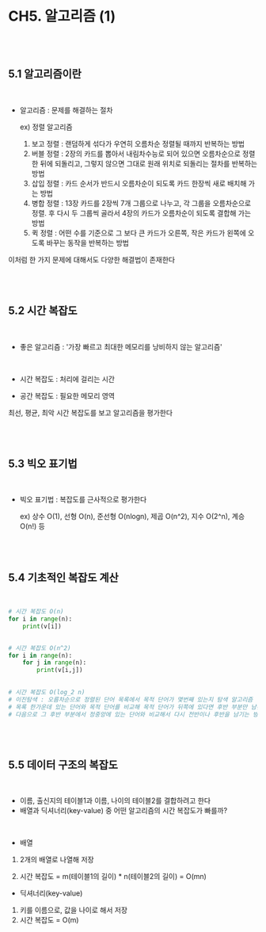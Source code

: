 # CH5. 알고리즘 (1)

<br>

<br>

## 5.1 알고리즘이란

<br>

- 알고리즘 : 문제를 해결하는 절차

  ex) 정렬 알고리즘

  1. 보고 정렬 : 랜덤하게 섞다가 우연히 오름차순 정렬될 때까지 반복하는 방법
  2. 버블 정렬 : 2장의 카드를 뽑아서 내림차수능로 되어 있으면 오름차순으로 정렬한 뒤에 되돌리고, 그렇지 않으면 그대로 원래 위치로 되돌리는 절차를 반복하는 방법
  3. 삽입 정렬 : 카드 순서가 반드시 오름차순이 되도록 카드 한장씩 새로 배치해 가는 방법
  4. 병합 정렬 : 13장 카드를 2장씩 7개 그룹으로 나누고, 각 그룹을 오름차순으로 정렬. 후 다시 두 그룹씩 골라서 4장의 카드가 오름차순이 되도록 결합해 가는 방법
  5. 퀵 정렬 : 어떤 수를 기준으로 그 보다 큰 카드가 오른쪽, 작은 카드가 왼쪽에 오도록 바꾸는 동작을 반복하는 방법

이처럼 한 가지 문제에 대해서도 다양한 해결법이 존재한다

<br>

<br>

## 5.2 시간 복잡도

<br>

- 좋은 알고리즘 : '가장 빠르고 최대한 메모리를 낭비하지 않는 알고리즘'

<br>

- 시간 복잡도 : 처리에 걸리는 시간

- 공간 복잡도 : 필요한 메모리 영역

최선, 평균, 최악 시간 복잡도를 보고 알고리즘을 평가한다

<br>

<br>

## 5.3 빅오 표기법

<br>

- 빅오 표기법 : 복잡도를 근사적으로 평가한다

  ex) 상수 O(1), 선형 O(n), 준선형 O(nlogn), 제곱 O(n^2), 지수 O(2^n), 계승 O(n!) 등

<br>

<br>

## 5.4 기초적인 복잡도 계산

<br>

```python
# 시간 복잡도 O(n)
for i in range(n):
    print(v[i])
    

# 시간 복잡도 O(n^2)
for i in range(n):
    for j in range(n):
        print(v[i,j])
        
       
# 시간 복잡도 O(log_2 n)
# 이진탐색 : 오름차순으로 정렬된 단어 목록에서 목적 단어가 몇번째 있는지 탐색 알고리즘
# 목록 한가운데 있는 단어와 목적 단어를 비교해 목적 단어가 뒤쪽에 있다면 후반 부분만 남긴다
# 다음으로 그 후반 부분에서 정중앙에 있는 단어와 비교해서 다시 전반이나 후반을 남기는 방법을 반복한다
```

<br>

<br>

## 5.5 데이터 구조의 복잡도

<br>

- 이름, 출신지의 테이블1과 이름, 나이의 테이블2를 결합하려고 한다
- 배열과 딕셔너리(key-value) 중 어떤 알고리즘의 시간 복잡도가 빠를까?

<br>

- 배열

1. 2개의 배열로 나열해 저장

2. 시간 복잡도  = m(테이블1의 길이) * n(테이블2의 길이) = O(mn)

- 딕셔너리(key-value)

1. 키를 이름으로, 값을 나이로 해서 저장
2. 시간 복잡도  = O(m)

<br>